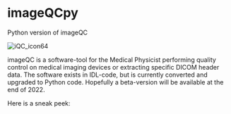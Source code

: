 # imageQCpy
Python version of imageQC

![iQC_icon64](https://user-images.githubusercontent.com/16964680/154284581-31d5cdf7-045a-4189-aaa3-70123843a6da.png)

imageQC is a software-tool for the Medical Physicist performing quality control on medical imaging devices or extracting specific DICOM header data. The software exists in IDL-code, but is currently converted and upgraded to Python code. Hopefully a beta-version will be available at the end of 2022.

Here is a sneak peek:


